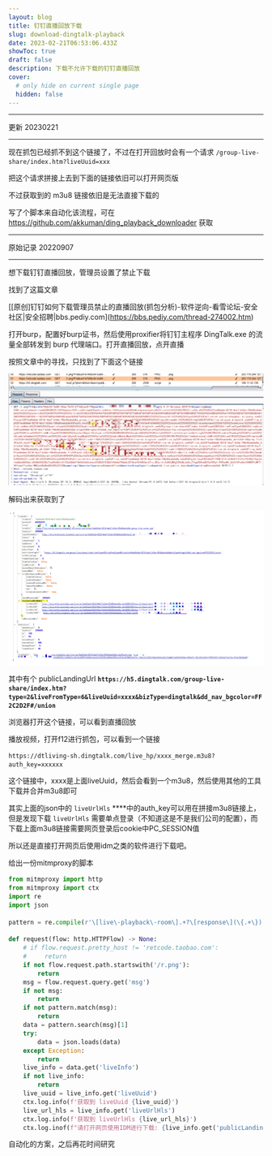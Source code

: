 ```yaml
---
layout: blog
title: 钉钉直播回放下载
slug: download-dingtalk-playback
date: 2023-02-21T06:53:06.433Z
showToc: true
draft: false
description: 下载不允许下载的钉钉直播回放
cover:
  # only hide on current single page
  hidden: false
---
```

- - -

更新 20230221

- - -

现在抓包已经抓不到这个链接了，不过在打开回放时会有一个请求 `/group-live-share/index.htm?liveUuid=xxx`

把这个请求拼接上去到下面的链接依旧可以打开网页版

不过获取到的 m3u8 链接依旧是无法直接下载的

写了个脚本来自动化该流程，可在 https://github.com/akkuman/ding_playback_downloader 获取

- - -

原始记录 20220907

- - -

想下载钉钉直播回放，管理员设置了禁止下载

找到了这篇文章

\[[原创]钉钉如何下载管理员禁止的直播回放(抓包分析)-软件逆向-看雪论坛-安全社区|安全招聘|bbs.pediy.com](https://bbs.pediy.com/thread-274002.htm)

打开burp，配置好burp证书，然后使用proxifier将钉钉主程序 DingTalk.exe 的流量全部转发到 burp 代理端口。打开直播回放，点开直播

按照文章中的寻找，只找到了下面这个链接

![](/images/uploads/untitled.png)

解码出来获取到了

![Untitled](/images/uploads/untitled-1.png)

其中有个 publicLandingUrl **`https://h5.dingtalk.com/group-live-share/index.htm?type=2&liveFromType=6&liveUuid=xxxx&bizType=dingtalk&dd_nav_bgcolor=FF2C2D2F#/union`**

浏览器打开这个链接，可以看到直播回放

播放视频，打开f12进行抓包，可以看到一个链接

`https://dtliving-sh.dingtalk.com/live_hp/xxxx_merge.m3u8?auth_key=xxxxxx`

这个链接中，xxxx是上面liveUuid，然后会看到一个m3u8，然后使用其他的工具下载并合并m3u8即可

其实上面的json中的 `liveUrlHls` \*\*\*\*中的auth_key可以用在拼接m3u8链接上，但是发现下载 `liveUrlHls` 需要单点登录（不知道这是不是我们公司的配置），而下载上面m3u8链接需要网页登录后cookie中PC_SESSION值

所以还是直接打开网页后使用idm之类的软件进行下载吧。

给出一份mitmproxy的脚本

```python
from mitmproxy import http
from mitmproxy import ctx
import re
import json

pattern = re.compile(r'\[live\-playback\-room\].+?\[response\](\{.+\})')

def request(flow: http.HTTPFlow) -> None:
    # if flow.request.pretty_host != 'retcode.taobao.com':
    #     return
    if not flow.request.path.startswith('/r.png'):
        return
    msg = flow.request.query.get('msg')
    if not msg:
        return
    if not pattern.match(msg):
        return
    data = pattern.search(msg)[1]
    try:
        data = json.loads(data)
    except Exception:
        return
    live_info = data.get('liveInfo')
    if not live_info:
        return
    live_uuid = live_info.get('liveUuid')
    ctx.log.info(f'获取到 liveUuid {live_uuid}')
    live_url_hls = live_info.get('liveUrlHls')
    ctx.log.info(f'获取到 liveUrlHls {live_url_hls}')
    ctx.log.inof(f"请打开网页使用IDM进行下载: {live_info.get('publicLandingUrl')}")
```

自动化的方案，之后再花时间研究